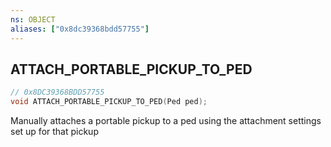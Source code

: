 ```yaml
---
ns: OBJECT
aliases: ["0x8dc39368bdd57755"]
---
```

## ATTACH_PORTABLE_PICKUP_TO_PED

```c
// 0x8DC39368BDD57755
void ATTACH_PORTABLE_PICKUP_TO_PED(Ped ped);
```

Manually attaches a portable pickup to a ped using the attachment settings set up for that pickup

